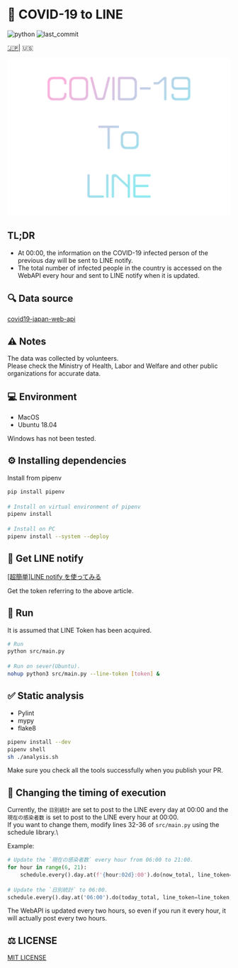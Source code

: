 # 🦠 COVID-19 to LINE

![python](https://img.shields.io/github/pipenv/locked/python-version/yuto51942/COVID-19-notice)
![last_commit](https://img.shields.io/github/last-commit/yuto51942/COVID-19-notice)

[🇯🇵](../README.md)| 🇺🇸

![title](title.png)

## TL;DR

- At 00:00, the information on the COVID-19 infected person of the previous day will be sent to LINE notify.
- The total number of infected people in the country is accessed on the WebAPI every hour and sent to LINE notify when it is updated.

## 🔍 Data source

[covid19-japan-web-api](https://github.com/ryo-ma/covid19-japan-web-api)

## ⚠️ Notes

The data was collected by volunteers.\
Please check the Ministry of Health, Labor and Welfare and other public organizations for accurate data.

## 💻 Environment

- MacOS
- Ubuntu 18.04

Windows has not been tested.

## ⚙ Installing dependencies

Install from pipenv

```bash
pip install pipenv

# Install on virtual environment of pipenv
pipenv install

# Install on PC
pipenv install --system --deploy
```

## 🔐 Get LINE notify

[\[超簡単\]LINE notify を使ってみる](https://qiita.com/iitenkida7/items/576a8226ba6584864d95)

Get the token referring to the above article.

## 🚀 Run

It is assumed that LINE Token has been acquired.

```bash
# Run
python src/main.py

# Run on sever(Ubuntu).
nohup python3 src/main.py --line-token [token] &
```

## ✅ Static analysis

- Pylint
- mypy
- flake8

```bash
pipenv install --dev
pipenv shell
sh ./analysis.sh
```

Make sure you check all the tools successfully when you publish your PR.

## 🔁 Changing the timing of execution

Currently, the `日別統計` are set to post to the LINE every day at 00:00 and the `現在の感染者数` is set to post to the LINE every hour at 00:00.\
If you want to change them, modify lines 32-36 of `src/main.py` using the schedule library.\

Example:

```py
# Update the `現在の感染者数` every hour from 06:00 to 21:00.
for hour in range(6, 21):
    schedule.every().day.at(f'{hour:02d}:00').do(now_total, line_token=line_token, save_dir=save_dir)

# Update the `日別統計` to 06:00.
schedule.every().day.at('06:00').do(today_total, line_token=line_token, save_dir=save_dir)
```

The WebAPI is updated every two hours, so even if you run it every hour, it will actually post every two hours.

## ⚖️ LICENSE

[MIT LICENSE](../LICENSE)
